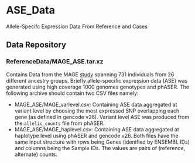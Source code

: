 # ASE_Data
Allele-Specifc Expression Data From Reference and Cases

## Data Repository
### ReferenceData/MAGE_ASE.tar.xz
Contains Data from the MAGE [study](https://github.com/mccoy-lab/MAGE)  spanning 731 individuals from 26 different ancestry groups. Briefly allele-specific expression data (ASE) was generated using high coverage 1000 genomes genotypes and phASER. The following archive should contain two CSV files namely:
* MAGE_ASE/MAGE_varlevel.csv: Containing ASE data aggregated at variant level by choosing the most expressed SNP overlapping each gene (as defined in gencode v26). Variant level ASE was produced from the ```allelic_counts``` file from phASER. 
* MAGE_ASE/MAGE_haplevel.csv: Containing ASE data aggregated at haplotype level using phASER and gencode v26.
Both files have the same input structure with rows being Genes (idenified by ENSEMBL IDs) and columns being the Sample IDs. The values are pairs of (reference, alternate) counts.
 

